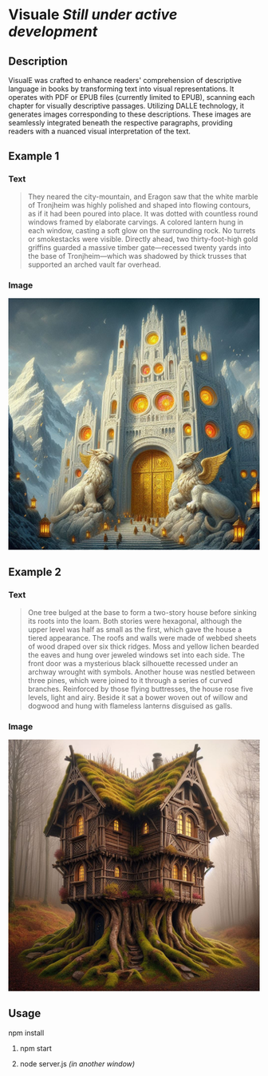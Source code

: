 # Visuale *Still under active development*

## Description



VisualE was crafted to enhance readers' comprehension of descriptive language in books by transforming text into visual representations. It operates with PDF or EPUB files (currently limited to EPUB), scanning each chapter for visually descriptive passages. Utilizing DALLE technology, it generates images corresponding to these descriptions. These images are seamlessly integrated beneath the respective paragraphs, providing readers with a nuanced visual interpretation of the text.

## Example 1
### Text
> They neared the city-mountain, and Eragon saw that the white marble of Tronjheim was highly 
> polished and shaped into flowing contours, as if it had been poured into place. 
> It was dotted with countless round windows framed by elaborate carvings. A 
> colored lantern hung in each window, casting a soft glow on the surrounding 
> rock. No turrets or smokestacks were visible. Directly ahead, two 
> thirty-foot-high gold griffins guarded a massive timber gate—recessed twenty 
> yards into the base of Tronjheim—which was shadowed by thick trusses that 
> supported an arched vault far overhead.

### Image
![Example of GenAI image from Eragon](assets/eragonExample.jpeg)

## Example 2
### Text
> One tree bulged at the base to form a two-story house before sinking its roots into the loam. Both stories
> were hexagonal, although the upper level was half as small as the first, which gave the house a tiered 
> appearance. The roofs and walls were made of webbed sheets of wood
> draped over six thick ridges. Moss and yellow lichen bearded the eaves and hung over jeweled windows set
> into each side. The front door was a mysterious black silhouette recessed under an archway wrought with
> symbols.
> Another house was nestled between three pines, which were joined to it through a series of curved branches.
> Reinforced by those flying buttresses, the house rose five levels, light and airy. Beside it sat a bower
> woven out of willow and dogwood and hung with flameless lanterns disguised as galls.

### Image
![Example of GenAI image from Eragon](assets/eldestExample.jpeg)

## Usage
npm install

1. npm start

2. node server.js *(in another window)*


